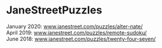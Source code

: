 # JaneStreetPuzzles


January 2020: www.janestreet.com/puzzles/alter-nate/  
April 2019: www.janestreet.com/puzzles/remote-sudoku/  
June 2018: www.janestreet.com/puzzles/twenty-four-seven/  
